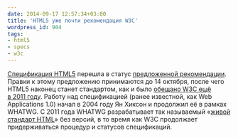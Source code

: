 ```yaml
---
date: 2014-09-17 12:57:34+03:00
title: 'HTML5 уже почти рекомендация W3C'
wordpress_id: 904
tags:
- html5
- specs
- w3c
---
```


[Спецификация HTML5](http://www.w3.org/TR/html5/) перешла в статус [предложенной рекомендации](https://github.com/web-standards-ru/dictionary/blob/master/Dictionary.md#proposed-recommendation-pr). Правки к этому предложению принимаются до 14 октября, после чего HTML5 наконец станет стандартом, как и было [обещано W3C ещё в 2011 году](http://web-standards.ru/news/315/). Работу над спецификацией (ранее известной, как Web Applications 1.0) начал в 2004 году Ян Хиксон и продолжил её в рамках WHATWG. С 2011 года WHATWG разрабатывает так называемый «[живой стандарт HTML](https://html.spec.whatwg.org/multipage/)» без версий, в то время как W3C продолжает придерживаться процедур и статусов спецификаций.

